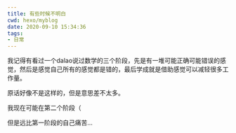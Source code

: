 ```yaml
---
title: 有些时候不明白
cwd: hexo/myblog
date: 2020-09-10 15:34:36
tags:
- 日常
---
```


我记得有看过一个dalao说过数学的三个阶段，先是有一堆可能正确可能错误的感觉，然后是感觉自己所有的感觉都是错的，最后学成就是借助感觉可以减轻很多工作量。

原话好像不是这样的，但是意思差不太多。

我现在可能在第二个阶段（

但是远比第一阶段的自己痛苦...

